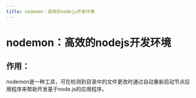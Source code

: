 ```yaml
---
title: nodemon：高效的nodejs开发环境
---
```


# nodemon：高效的nodejs开发环境

## 作用：
nodemon是一种工具，可在检测到目录中的文件更改时通过自动重新启动节点应用程序来帮助开发基于node.js的应用程序。


## 
